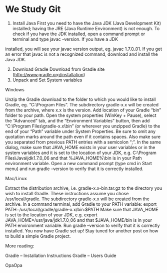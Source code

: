 # We Study Git

1. Install Java
First you need to have the Java JDK (Java Development Kit) installed; having the JRE (Java Runtime Environment) is not enough. To check if you have the JDK installed, open a command prompt or terminal and type javac -version. If you have a JDK
 
installed, you will see your javac version output, eg. javac 1.7.0_01. If you get an error that javac is not a recognized command, download and install the Java JDK.

2. Download Gradle
Download from Gradle site (http://www.gradle.org/installation)
3. Unpack and Set System variables

Windows

Unzip the Gradle download to the folder to which you would like to install Gradle, eg. “C:\Program Files”. 
The subdirectory gradle-x.x will be created from the archive, where x.x is the version.
Add location of your Gradle “bin” folder to your path. 
Open the system properties (WinKey + Pause), select the “Advanced” tab, and the “Environment Variables” button, 
then add “C:\Program Files\gradle-x.x\bin” (or wherever you unzipped Gradle) to the end of your “Path” variable under System Properties. 
Be sure to omit any quotation marks around the path even if it contains spaces. Also make sure you separated from previous PATH entries with a semicolon “;”.
In the same dialog, make sure that JAVA_HOME exists in your user variables or in the system variables and it is set to the location of your JDK, e.g. 
C:\Program Files\Java\jdk1.7.0_06 and that %JAVA_HOME%\bin is in your Path environment variable.
Open a new command prompt (type cmd in Start menu) and run gradle –version to verify that it is correctly installed.

Mac/Linux

Extract the distribution archive, i.e. gradle-x.x-bin.tar.gz to the directory you wish to install Gradle. 
These instructions assume you chose /usr/local/gradle. The subdirectory gradle-x.x will be created from the archive.
In a command terminal, add Gradle to your PATH variable: export PATH=/usr/local/gradle/gradle-x.x/bin:$PATH
Make sure that JAVA_HOME is set to the location of your JDK, e.g. 
export JAVA_HOME=/usr/java/jdk1.7.0_06 
and that $JAVA_HOME/bin is in your PATH environment variable.
Run gradle –version to verify that it is correctly installed.
You now have Gradle set up! Stay tuned for another post on how to build a simple Gradle project.

More reading:

Gradle – Installation Instructions
Gradle – Users Guide


OpaOpa